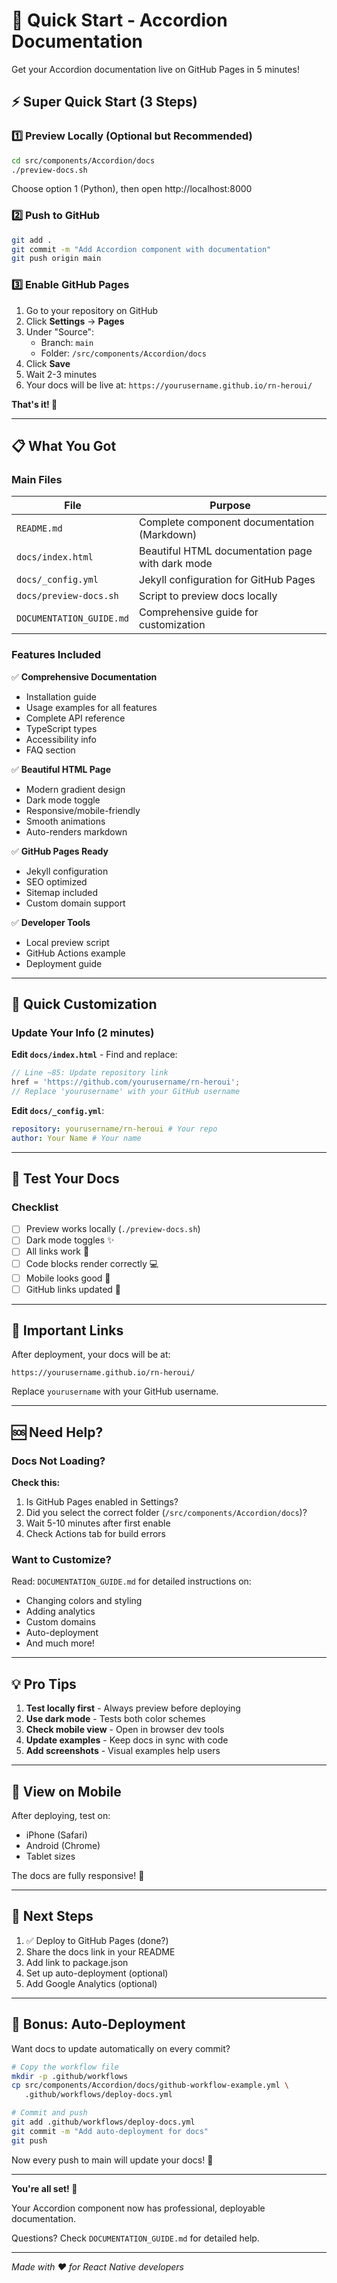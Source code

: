 # 🚀 Quick Start - Accordion Documentation

Get your Accordion documentation live on GitHub Pages in 5 minutes!

## ⚡ Super Quick Start (3 Steps)

### 1️⃣ Preview Locally (Optional but Recommended)

```bash
cd src/components/Accordion/docs
./preview-docs.sh
```

Choose option 1 (Python), then open http://localhost:8000

### 2️⃣ Push to GitHub

```bash
git add .
git commit -m "Add Accordion component with documentation"
git push origin main
```

### 3️⃣ Enable GitHub Pages

1. Go to your repository on GitHub
2. Click **Settings** → **Pages**
3. Under "Source":
   - Branch: `main`
   - Folder: `/src/components/Accordion/docs`
4. Click **Save**
5. Wait 2-3 minutes
6. Your docs will be live at: `https://yourusername.github.io/rn-heroui/`

**That's it! 🎉**

---

## 📋 What You Got

### Main Files

| File                     | Purpose                                          |
| ------------------------ | ------------------------------------------------ |
| `README.md`              | Complete component documentation (Markdown)      |
| `docs/index.html`        | Beautiful HTML documentation page with dark mode |
| `docs/_config.yml`       | Jekyll configuration for GitHub Pages            |
| `docs/preview-docs.sh`   | Script to preview docs locally                   |
| `DOCUMENTATION_GUIDE.md` | Comprehensive guide for customization            |

### Features Included

✅ **Comprehensive Documentation**

- Installation guide
- Usage examples for all features
- Complete API reference
- TypeScript types
- Accessibility info
- FAQ section

✅ **Beautiful HTML Page**

- Modern gradient design
- Dark mode toggle
- Responsive/mobile-friendly
- Smooth animations
- Auto-renders markdown

✅ **GitHub Pages Ready**

- Jekyll configuration
- SEO optimized
- Sitemap included
- Custom domain support

✅ **Developer Tools**

- Local preview script
- GitHub Actions example
- Deployment guide

---

## 🎨 Quick Customization

### Update Your Info (2 minutes)

**Edit `docs/index.html`** - Find and replace:

```javascript
// Line ~85: Update repository link
href = 'https://github.com/yourusername/rn-heroui';
// Replace 'yourusername' with your GitHub username
```

**Edit `docs/_config.yml`**:

```yaml
repository: yourusername/rn-heroui # Your repo
author: Your Name # Your name
```

---

## 🧪 Test Your Docs

### Checklist

- [ ] Preview works locally (`./preview-docs.sh`)
- [ ] Dark mode toggles ✨
- [ ] All links work 🔗
- [ ] Code blocks render correctly 💻
- [ ] Mobile looks good 📱
- [ ] GitHub links updated 🐙

---

## 🔗 Important Links

After deployment, your docs will be at:

```
https://yourusername.github.io/rn-heroui/
```

Replace `yourusername` with your GitHub username.

---

## 🆘 Need Help?

### Docs Not Loading?

**Check this:**

1. Is GitHub Pages enabled in Settings?
2. Did you select the correct folder (`/src/components/Accordion/docs`)?
3. Wait 5-10 minutes after first enable
4. Check Actions tab for build errors

### Want to Customize?

Read: `DOCUMENTATION_GUIDE.md` for detailed instructions on:

- Changing colors and styling
- Adding analytics
- Custom domains
- Auto-deployment
- And much more!

---

## 💡 Pro Tips

1. **Test locally first** - Always preview before deploying
2. **Use dark mode** - Tests both color schemes
3. **Check mobile view** - Open in browser dev tools
4. **Update examples** - Keep docs in sync with code
5. **Add screenshots** - Visual examples help users

---

## 📱 View on Mobile

After deploying, test on:

- iPhone (Safari)
- Android (Chrome)
- Tablet sizes

The docs are fully responsive! 📐

---

## 🎯 Next Steps

1. ✅ Deploy to GitHub Pages (done?)
2. Share the docs link in your README
3. Add link to package.json
4. Set up auto-deployment (optional)
5. Add Google Analytics (optional)

---

## 🌟 Bonus: Auto-Deployment

Want docs to update automatically on every commit?

```bash
# Copy the workflow file
mkdir -p .github/workflows
cp src/components/Accordion/docs/github-workflow-example.yml \
   .github/workflows/deploy-docs.yml

# Commit and push
git add .github/workflows/deploy-docs.yml
git commit -m "Add auto-deployment for docs"
git push
```

Now every push to main will update your docs! 🚀

---

**You're all set! 🎊**

Your Accordion component now has professional, deployable documentation.

Questions? Check `DOCUMENTATION_GUIDE.md` for detailed help.

---

_Made with ❤️ for React Native developers_
